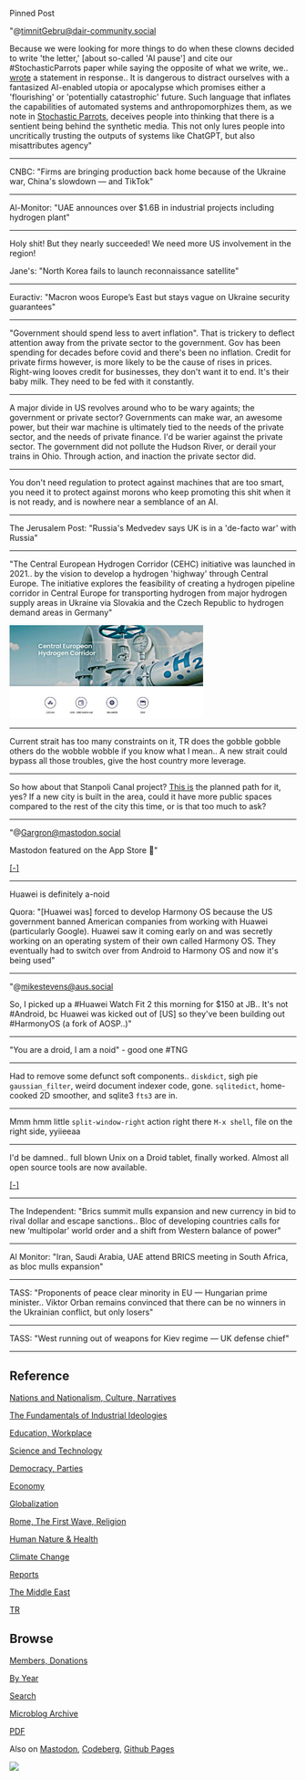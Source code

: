 Pinned Post

"@timnitGebru@dair-community.social

Because we were looking for more things to do when these clowns
decided to write 'the letter,' [about so-called 'AI pause'] and cite
our \#StochasticParrots paper while saying the opposite of what we
write, we.. [wrote](https://www.dair-institute.org/blog/letter-statement-March2023)
a statement in response.. It is dangerous to distract ourselves with a fantasized
AI-enabled utopia or apocalypse which promises either a 'flourishing' or
'potentially catastrophic' future. Such language that inflates the capabilities
of automated systems and anthropomorphizes them, as we note in [Stochastic Parrots](https://dl.acm.org/doi/abs/10.1145/3442188.3445922), 
deceives people into thinking that there is a sentient being behind the
synthetic media. This not only lures people into uncritically trusting
the outputs of systems like ChatGPT, but also misattributes agency"

---

CNBC: "Firms are bringing production back home because of the Ukraine
war, China's slowdown — and TikTok"

---

Al-Monitor: "UAE announces over $1.6B in industrial projects including
hydrogen plant"

---

Holy shit! But they nearly succeeded! We need more US involvement in the region!

Jane's: "North Korea fails to launch reconnaissance satellite"

---

Euractiv: "Macron woos Europe’s East but stays vague on Ukraine
security guarantees"

---

"Government should spend less to avert inflation". That is trickery to
deflect attention away from the private sector to the government. Gov
has been spending for decades before covid and there's been no
inflation. Credit for private firms however, is more likely to be the
cause of rises in prices. Right-wing looves credit for businesses,
they don't want it to end. It's their baby milk. They need to be fed
with it constantly.

---

A major divide in US revolves around who to be wary againts; the
government or private sector? Governments can make war, an awesome
power, but their war machine is ultimately tied to the needs of the
private sector, and the needs of private finance. I'd be warier
against the private sector. The government did not pollute the Hudson
River, or derail your trains in Ohio. Through action, and inaction the
private sector did.

---

You don't need regulation to protect against machines that are too
smart, you need it to protect against morons who keep promoting this
shit when it is not ready, and is nowhere near a semblance of an AI.

---

The Jerusalem Post: "Russia's Medvedev says UK is in a 'de-facto war'
with Russia"

---

"The Central European Hydrogen Corridor (CEHC) initiative was launched
in 2021..  by the vision to develop a hydrogen 'highway' through
Central Europe. The initiative explores the feasibility of creating a
hydrogen pipeline corridor in Central Europe for transporting hydrogen
from major hydrogen supply areas in Ukraine via Slovakia and the Czech
Republic to hydrogen demand areas in Germany"

<img width='340' src='mbl/2023/centralh2-1.jpg'/> 

---

Current strait has too many constraints on it, TR does the gobble
gobble others do the wobble wobble if you know what I mean.. A new
strait could bypass all those troubles, give the host country more
leverage.

---

So how about that Stanpoli Canal project? [This is](mbl/2023/trcanal1.jpg)
the planned path for it, yes? If a new city is built in the area,
could it have more public spaces compared to the rest of the city this time,
or is that too much to ask?

---

"@Gargron@mastodon.social

Mastodon featured on the App Store 🙂"

[[-]](https://apps.apple.com/us/story/id1668483560)

---

Huawei is definitely a-noid

Quora: "[Huawei was] forced to develop Harmony OS because the US
government banned American companies from working with Huawei
(particularly Google). Huawei saw it coming early on and was secretly
working on an operating system of their own called Harmony OS. They
eventually had to switch over from Android to Harmony OS and now it's
being used"

---

"@mikestevens@aus.social

So, I picked up a #Huawei Watch Fit 2 this morning for $150 at
JB.. It's not #Android, bc Huawei was kicked out of [US] so they've
been building out #HarmonyOS (a fork of AOSP..)"

---

"You are a droid, I am a noid" - good one \#TNG

---

Had to remove some defunct soft components.. `diskdict`, sigh pie
`gaussian_filter`, weird document indexer code, gone. `sqlitedict`,
home-cooked 2D smoother, and sqlite3 `fts3` are in.

---

Mmm hmm little `split-window-right` action right there `M-x shell`,
file on the right side, yyiieeaa

---

I'd be damned.. full blown Unix on a Droid tablet, finally worked. Almost
all open source tools are now available. 

[[-]](mbl/2023/termux1.jpg)

---

The Independent: "Brics summit mulls expansion and new currency in bid
to rival dollar and escape sanctions.. Bloc of developing countries
calls for new ‘multipolar’ world order and a shift from Western
balance of power"

---

Al Monitor: "Iran, Saudi Arabia, UAE attend BRICS meeting in South
Africa, as bloc mulls expansion"

---

TASS: "Proponents of peace clear minority in EU — Hungarian prime
minister.. Viktor Orban remains convinced that there can be no winners
in the Ukrainian conflict, but only losers"

---

TASS: "West running out of weapons for Kiev regime — UK defense chief"

---

## Reference

[Nations and Nationalism, Culture, Narratives](0119/2013/02/nations-and-nationalism.html)

[The Fundamentals of Industrial Ideologies](0119/2011/04/fundamentals-of-industrial-ideologies.html)

[Education, Workplace](0119/2017/09/education-workplace.html)

[Science and Technology](0119/2018/09/science-technology.html)

[Democracy, Parties](0119/2016/11/democracy.html)

[Economy](2021/01/economy.html)

[Globalization](0119/2018/09/globalization.html)

[Rome, The First Wave, Religion](0119/2017/12/rome.html)

[Human Nature & Health](2020/07/human-nature.html)

[Climate Change](2022/01/climate.html)

[Reports](2021/01/reports.html)

[The Middle East](0119/2019/07/middleeast.html)

[TR](../tr/index.html)

## Browse

[Members, Donations](2022/08/members.html)

[By Year](years.html)

[Search](search.html)

[Microblog Archive](mbl/index.html)

[PDF](https://drive.google.com/uc?export=view&id=1FSi-1MnqXVq_PVTEXzzflwN8-7h92N_R)

Also on 
[Mastodon](https://masto.ai/@muratk3n),
[Codeberg](https://muratk5n.codeberg.page/en/),
[Github Pages](https://muratk5n.github.io/thirdwave/en/)

<img src='https://drive.google.com/uc?export=view&id=1zsIeciFSvlr-sWB84Tc0mfZ_NYqn9VQx'/> 



